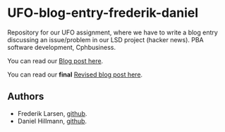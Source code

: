 # UFO-blog-entry-frederik-daniel

Repository for our UFO assignment, where we have to write a blog entry discussing an issue/problem in our LSD project (hacker news). PBA software development, Cphbusiness.

You can read our [Blog post here](https://github.com/gode-ting/UFO-blog-entry-frederik-daniel/blob/master/docs/BlogEntry.md).

You can read our **final** [Revised blog post here](https://github.com/gode-ting/UFO-blog-entry-frederik-daniel/blob/master/docs/BlogEntry-revised.md).

## Authors

* Frederik Larsen, [github](https://github.com/lalelarsen).
* Daniel Hillmann, [github](https://github.com/hilleer).
